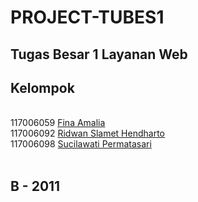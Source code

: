 PROJECT-TUBES1
==============

Tugas Besar 1 Layanan Web
-------------------------

<H2>Kelompok</h2>
<br />
<a href="https://avatars0.githubusercontent.com/u/7277073?s=400"></a>
117006059 <a href="finaamalia">Fina Amalia</a>
<br />
117006092 <a href="https://github.com/Onehendharto">Ridwan Slamet Hendharto</a>
<br />
117006098 <a href="https://github.com/SuciPermatasari">Sucilawati Permatasari</a>
<br />
<br />

<h2>B - 2011</h2>
